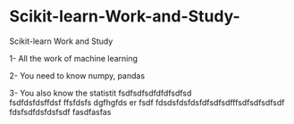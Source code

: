 # Scikit-learn-Work-and-Study-
Scikit-learn Work and Study 

1- All the work of machine learning

2- You need to know numpy, pandas
        
3- You also know the statistit                   fsdfsdfsdfdfdfsdfsd             
fsdfdsfdsffdsf
ffsfdsfs
dgfhgfds
er
fsdf
fdsdsfdsfdsfdfsdfsdfffsdfsdfsdfsdf
fdsfsdfdsfdsfsdf
fasdfasfas
